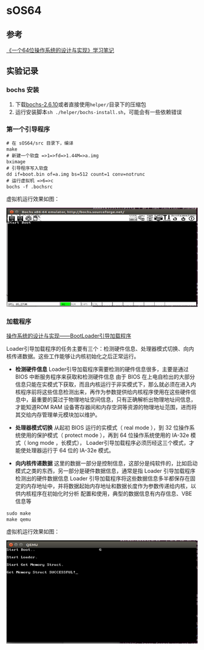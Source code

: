 # sOS64

## 参考

[《一个64位操作系统的设计与实现》学习笔记](https://github.com/yifengyou/The-design-and-implementation-of-a-64-bit-os)

## 实验记录

### bochs 安装

1. 下载[bochs-2.6.10](https://sourceforge.net/projects/bochs/files/bochs/2.6.10/)或者直接使用`helper/`目录下的压缩包
2. 运行安装脚本`sh ./helper/bochs-install.sh`，可能会有一些依赖错误

### 第一个引导程序

``` shell
# 在 sOS64/src 目录下，编译
make
# 新建一个软盘 =>1=>fd=>1.44M=>a.img
bximage
# 引导程序写入软盘
dd if=boot.bin of=a.img bs=512 count=1 conv=notrunc
# 运行虚拟机 =>6=>c
bochs -f .bochsrc
```

虚拟机运行效果如图：

![first_boot](image/first_boot.png)

### 加载程序

[操作系统的设计与实现——BootLoader引导加载程序](https://www.sunxiaokong.xyz/2020-08-08/lzx-babyos-1/)

Loader引导加载程序的任务主要有三个：检测硬件信息、处理器模式切换、向内核传递数据。这些工作能够让内核初始化之后正常运行。

- **检测硬件信息** Loader引导加载程序需要检测的硬件信息很多，主要是通过 BIOS 中断服务程序来获取和检测硬件信息 由于 BIOS 在上电自检出的大部分信息只能在实模式下获取，而且内核运行于非实模式下，那么就必须在进入内核程序前将这些信息检测出来，再作为参数提供给内核程序使用在这些硬件信息中，最重要的莫过于物理地址空间信息，只有正确解析出物理地址间信息，才能知道ROM RAM 设备寄存器间和内存空洞等资源的物理地址范围，进而将其交给内存管理单元模块加以维护。

- **处理器模式切换** 从起初 BIOS 运行的实模式（ real mode ），到 32 位操作系统使用的保护模式（ protect mode ），再到 64 位操作系统使用的 IA-32e 模式（ long mode ，长模式）， Loader引导加载程序必须历经这三个模式，才能使处理器运行于 64 位的 IA-32e 模式。

- **向内核传递数据** 这里的数据一部分是控制信息，这部分是纯软件的，比如启动模式之类的东西，另一部分是硬件数据信息，通常是指 Loader 引导加载程序检测出的硬件数据信息 Loader 引导加载程序将这些数据信息多半都保存在固定的内存地址中，并将数据起始内存地址和数据长度作为参数传递给内核，以供内核程序在初始化时分析 配置和使用，典型的数据信息有内存信息、VBE 信息等

``` shell
sudo make
make qemu
```

虚拟机运行效果如图：

![loader](image/loader.png)